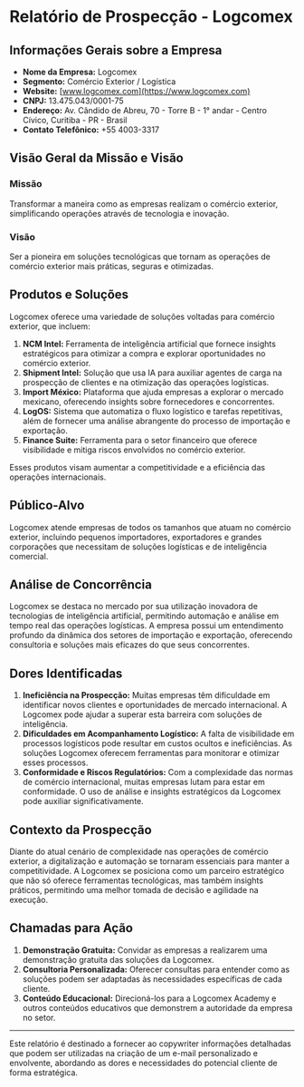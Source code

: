 # Relatório de Prospecção - Logcomex

## Informações Gerais sobre a Empresa
- **Nome da Empresa:** Logcomex
- **Segmento:** Comércio Exterior / Logística
- **Website:** [www.logcomex.com](https://www.logcomex.com)
- **CNPJ:** 13.475.043/0001-75
- **Endereço:** Av. Cândido de Abreu, 70 - Torre B - 1° andar - Centro Cívico, Curitiba - PR - Brasil
- **Contato Telefônico:** +55 4003-3317

## Visão Geral da Missão e Visão
### Missão
Transformar a maneira como as empresas realizam o comércio exterior, simplificando operações através de tecnologia e inovação.

### Visão
Ser a pioneira em soluções tecnológicas que tornam as operações de comércio exterior mais práticas, seguras e otimizadas.

## Produtos e Soluções
Logcomex oferece uma variedade de soluções voltadas para comércio exterior, que incluem:
1. **NCM Intel:** Ferramenta de inteligência artificial que fornece insights estratégicos para otimizar a compra e explorar oportunidades no comércio exterior.
2. **Shipment Intel:** Solução que usa IA para auxiliar agentes de carga na prospecção de clientes e na otimização das operações logísticas.
3. **Import México:** Plataforma que ajuda empresas a explorar o mercado mexicano, oferecendo insights sobre fornecedores e concorrentes.
4. **LogOS:** Sistema que automatiza o fluxo logístico e tarefas repetitivas, além de fornecer uma análise abrangente do processo de importação e exportação.
5. **Finance Suite:** Ferramenta para o setor financeiro que oferece visibilidade e mitiga riscos envolvidos no comércio exterior.

Esses produtos visam aumentar a competitividade e a eficiência das operações internacionais.

## Público-Alvo
Logcomex atende empresas de todos os tamanhos que atuam no comércio exterior, incluindo pequenos importadores, exportadores e grandes corporações que necessitam de soluções logísticas e de inteligência comercial.

## Análise de Concorrência
Logcomex se destaca no mercado por sua utilização inovadora de tecnologias de inteligência artificial, permitindo automação e análise em tempo real das operações logísticas. A empresa possui um entendimento profundo da dinâmica dos setores de importação e exportação, oferecendo consultoria e soluções mais eficazes do que seus concorrentes.

## Dores Identificadas
1. **Ineficiência na Prospecção:** Muitas empresas têm dificuldade em identificar novos clientes e oportunidades de mercado internacional. A Logcomex pode ajudar a superar esta barreira com soluções de inteligência.
2. **Dificuldades em Acompanhamento Logístico:** A falta de visibilidade em processos logísticos pode resultar em custos ocultos e ineficiências. As soluções Logcomex oferecem ferramentas para monitorar e otimizar esses processos.
3. **Conformidade e Riscos Regulatórios:** Com a complexidade das normas de comércio internacional, muitas empresas lutam para estar em conformidade. O uso de análise e insights estratégicos da Logcomex pode auxiliar significativamente.

## Contexto da Prospecção
Diante do atual cenário de complexidade nas operações de comércio exterior, a digitalização e automação se tornaram essenciais para manter a competitividade. A Logcomex se posiciona como um parceiro estratégico que não só oferece ferramentas tecnológicas, mas também insights práticos, permitindo uma melhor tomada de decisão e agilidade na execução.

## Chamadas para Ação
1. **Demonstração Gratuita:** Convidar as empresas a realizarem uma demonstração gratuita das soluções da Logcomex.
2. **Consultoria Personalizada:** Oferecer consultas para entender como as soluções podem ser adaptadas às necessidades específicas de cada cliente.
3. **Conteúdo Educacional:** Direcioná-los para a Logcomex Academy e outros conteúdos educativos que demonstrem a autoridade da empresa no setor.

---

Este relatório é destinado a fornecer ao copywriter informações detalhadas que podem ser utilizadas na criação de um e-mail personalizado e envolvente, abordando as dores e necessidades do potencial cliente de forma estratégica.